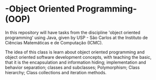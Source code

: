 # -Object Oriented Programming-(OOP)
In this repository will have tasks from the discipline 'object oriented programming' using Java, given by USP - São Carlos at the Instituto de Ciências Matemáticas e de Computação (ICMC).

The idea of this class is learn  about object oriented programming and object oriented software development concepts, with teaching the basic, that it is the encapsulation and information hiding; implementation and behavior separation; classes and subclasses; Polymorphism; Class hierarchy; Class collections and iteration methods.
